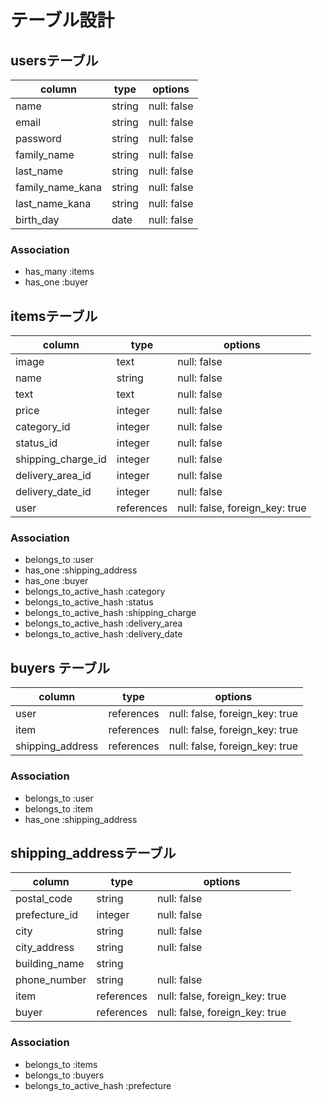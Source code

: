 # テーブル設計

## usersテーブル

| column           | type        | options                     |
| ---------------- | ----------- | --------------------------- |
| name             | string      | null: false                 |
| email            | string      | null: false                 |
| password         | string      | null: false                 |
| family_name      | string      | null: false                 |
| last_name        | string      | null: false                 |
| family_name_kana | string      | null: false                 |
| last_name_kana   | string      | null: false                 |
| birth_day        | date        | null: false                 |

### Association

- has_many :items
- has_one :buyer



## itemsテーブル

| column              | type         | options                         |
| ----------------    | ------------ | ------------------------------- |
| image               | text         | null: false                     |
| name                | string       | null: false                     |
| text                | text         | null: false                     |
| price               | integer      | null: false                     |
| category_id         | integer      | null: false                     |
| status_id           | integer      | null: false                     |
| shipping_charge_id  | integer      | null: false                     |
| delivery_area_id    | integer      | null: false                     |
| delivery_date_id    | integer      | null: false                     |
| user                | references   | null: false, foreign_key: true  |

### Association

- belongs_to :user
- has_one :shipping_address
- has_one :buyer
- belongs_to_active_hash :category
- belongs_to_active_hash :status
- belongs_to_active_hash :shipping_charge 
- belongs_to_active_hash :delivery_area
- belongs_to_active_hash :delivery_date



## buyers テーブル

| column            | type           | options                        |
| ----------------- | -------------- | ------------------------------ |
| user              | references     | null: false, foreign_key: true |
| item              | references     | null: false, foreign_key: true |
| shipping_address  | references     | null: false, foreign_key: true |
### Association

- belongs_to :user
- belongs_to :item
- has_one :shipping_address



## shipping_addressテーブル

| column        | type             | options                        |
| ------------- | ---------------- | ------------------------------ |
| postal_code   | string           | null: false                    |
| prefecture_id | integer          | null: false                    |
| city          | string           | null: false                    |
| city_address  | string           | null: false                    |
| building_name | string           |                                |
| phone_number  | string           | null: false                    |
| item          | references       | null: false, foreign_key: true |
| buyer         | references       | null: false, foreign_key: true |

### Association
- belongs_to :items
- belongs_to :buyers
- belongs_to_active_hash :prefecture